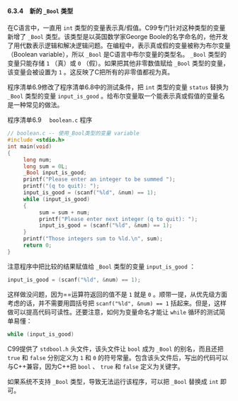#### 6.3.4　新的 `_Bool` 类型

在C语言中，一直用 `int` 类型的变量表示真/假值。C99专门针对这种类型的变量新增了 `_Bool` 类型。该类型是以英国数学家George Boole的名字命名的，他开发了用代数表示逻辑和解决逻辑问题。在编程中，表示真或假的变量被称为布尔变量（Boolean variable），所以 `_Bool` 是C语言中布尔变量的类型名。 `_Bool` 类型的变量只能存储 `1` （真）或 `0` （假）。如果把其他非零数值赋给 `_Bool` 类型的变量，该变量会被设置为 `1` 。这反映了C把所有的非零值都视为真。

程序清单6.9修改了程序清单6.8中的测试条件，把 `int` 类型的变量 `status` 替换为 `_Bool` 类型的变量 `input_is_good` 。给布尔变量取一个能表示真或假值的变量名是一种常见的做法。

程序清单6.9　 `boolean.c` 程序

```c
// boolean.c -- 使用_Bool类型的变量 variable
#include <stdio.h>
int main(void)
{
     long num;
     long sum = 0L;
     _Bool input_is_good;
     printf("Please enter an integer to be summed ");
     printf("(q to quit): ");
     input_is_good = (scanf("%ld", &num) == 1);
     while (input_is_good)
     {
          sum = sum + num;
          printf("Please enter next integer (q to quit): ");
          input_is_good = (scanf("%ld", &num) == 1);
     }
     printf("Those integers sum to %ld.\n", sum);
     return 0;
}
```

注意程序中把比较的结果赋值给 `_Bool` 类型的变量 `input_is_good` ：

```c
input_is_good = (scanf("%ld", &num) == 1);
```

这样做没问题，因为==运算符返回的值不是 `1` 就是 `0` 。顺带一提，从优先级方面考虑的话，并不需要用圆括号把 `scanf("%ld", &num) == 1` 括起来。但是，这样做可以提高代码可读性。还要注意，如何为变量命名才能让 `while` 循环的测试简单易懂：

```c
while (input_is_good)
```

C99提供了 `stdbool.h` 头文件，该头文件让 `bool` 成为 `_Bool` 的别名，而且还把 `true` 和 `false` 分别定义为 `1` 和 `0` 的符号常量。包含该头文件后，写出的代码可以与C++兼容，因为C++把 `bool` 、 `true` 和 `false` 定义为关键字。

如果系统不支持 `_Bool` 类型，导致无法运行该程序，可以把 `_Bool` 替换成 `int` 即可。

